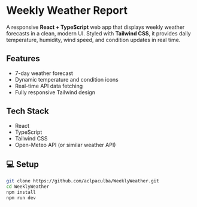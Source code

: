 # Weekly Weather Report

A responsive **React + TypeScript** web app that displays weekly weather forecasts in a clean, modern UI. Styled with **Tailwind CSS**, it provides daily temperature, humidity, wind speed, and condition updates in real time.

## Features
- 7-day weather forecast  
- Dynamic temperature and condition icons  
- Real-time API data fetching  
- Fully responsive Tailwind design  

## Tech Stack
- React  
- TypeScript  
- Tailwind CSS  
- Open-Meteo API (or similar weather API)

## 💻 Setup
```bash
git clone https://github.com/aclpaculba/WeeklyWeather.git
cd WeeklyWeather
npm install
npm run dev
